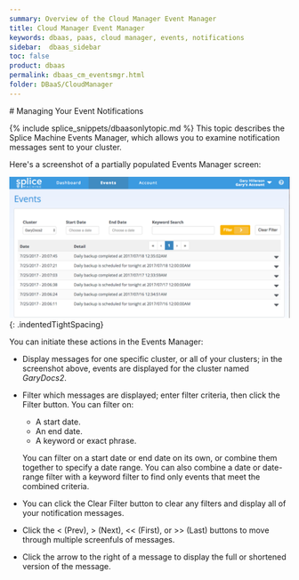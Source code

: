 ```yaml
---
summary: Overview of the Cloud Manager Event Manager
title: Cloud Manager Event Manager
keywords: dbaas, paas, cloud manager, events, notifications
sidebar:  dbaas_sidebar
toc: false
product: dbaas
permalink: dbaas_cm_eventsmgr.html
folder: DBaaS/CloudManager
---
```

<section>
<div class="TopicContent" data-swiftype-index="true" markdown="1">
# Managing Your Event Notifications

{% include splice_snippets/dbaasonlytopic.md %}
This topic describes the Splice Machine Events Manager, which allows you
to examine notification messages sent to your cluster.

Here's a screenshot of a partially populated <span
class="ConsoleLink">Events Manager screen:</span>

![](images/EventsMgr1.png){: .indentedTightSpacing}

You can initiate these actions in the Events Manager:

* Display messages for one specific cluster, or all of your clusters; in
  the screenshot above, events are displayed for the cluster named
  *GaryDocs2*.
* Filter which messages are displayed; enter filter criteria, then click
  the <span class="CalloutFont">Filter</span> button. You can filter on:
  
  * A start date.
  * An end date.
  * A keyword or exact phrase.
  
  You can filter on a start date or end date on its own, or combine them
  together to specify a date range. You can also combine a date or
  date-range filter with a keyword filter to find only events that meet
  the combined criteria.

* You can click the <span class="CalloutFont">Clear Filter</span> button
  to clear any filters and display all of your notification messages.
* Click the <span class="CalloutFont">&lt;</span> (Prev), <span
  class="CalloutFont">&gt;</span> (Next), <span
  class="CalloutFont">&lt;&lt;</span> (First), or <span
  class="CalloutFont">&gt;&gt;</span> (Last) buttons to move through
  multiple screenfuls of messages.
* Click the arrow to the right of a message to display the full or
  shortened version of the message.

</div>
</section>

